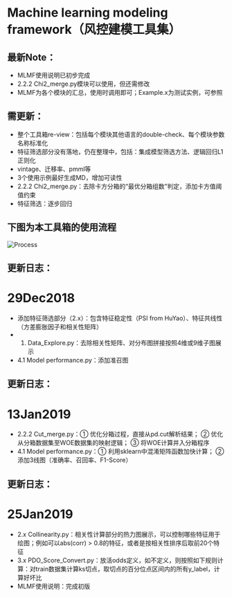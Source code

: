 ﻿# Machine learning modeling framework（风控建模工具集）

## 最新Note：
* MLMF使用说明已初步完成
* 2.2.2 Chi2_merge.py模块可以使用，但还需修改
* MLMF为各个模块的汇总，使用时调用即可；Example.x为测试实例，可参照

## 需更新：
* 整个工具箱re-view：包括每个模块其他语言的double-check、每个模块参数名称标准化
* 特征筛选部分没有落地，仍在整理中，包括：集成模型筛选方法、逻辑回归L1正则化
* vintage、迁移率、pmml等
* 3个使用示例最好生成MD，增加可读性
* 2.2.2 Chi2_merge.py：去除卡方分箱的“最优分箱组数”判定，添加卡方值阈值约束
* 特征筛选：逐步回归

## 下图为本工具箱的使用流程
![Process](http://git.jd.com/scf-rm/deng/blob/master/GuoYang/Machine%20learning%20modeling%20framework/images/Process.jpg)

## 更新日志：
# 29Dec2018
* 添加特征筛选部分（2.x）：包含特征稳定性（PSI from HuYao）、特征共线性（方差膨胀因子和相关性矩阵）
* 1. Data_Explore.py：去除相关性矩阵、对分布图拼接按照4维或9维子图展示 
* 4.1 Model performance.py：添加准召图

## 更新日志：
# 13Jan2019
* 2.2.2 Cut_merge.py：① 优化分箱过程，直接从pd.cut解析结果； ② 优化从分箱数据集至WOE数据集的映射逻辑； ③ 将WOE计算并入分箱程序
* 4.1 Model performance.py：① 利用sklearn中混淆矩阵函数加快计算； ② 添加3线图（准确率、召回率、F1-Score）

## 更新日志：
# 25Jan2019
* 2.x Collinearity.py：相关性计算部分的热力图展示，可以控制哪些特征用于绘图；例如可以abs(corr) > 0.8的特征，或者是按相关性排序后取前20个特征
* 3.x PDO_Score_Convert.py：放活odds定义，如不定义，则按照如下规则计算：对train数据集计算ks切点，取切点的百分位点区间内的所有y_label，计算好坏比
* MLMF使用说明：完成初版